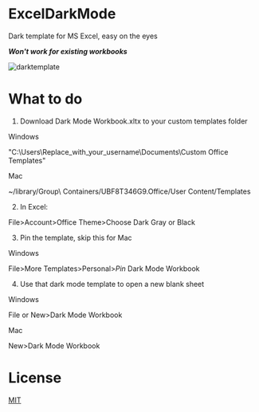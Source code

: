 # ExcelDarkMode
Dark template for MS Excel, easy on the eyes

**_Won't work for existing workbooks_**


![darktemplate](https://github.com/ugoreke/ExcelDarkMode/assets/62306373/2b9e2855-c1c3-434e-a18b-f423b90744d1)

# What to do

1. Download Dark Mode Workbook.xltx to your custom templates folder

Windows

"C:\Users\Replace_with_your_username\Documents\Custom Office Templates"

Mac

 ~/library/Group\ Containers/UBF8T346G9.Office/User Content/Templates

2. In Excel:
   
File>Account>Office Theme>Choose Dark Gray or Black

3. Pin the template, skip this for Mac

Windows
   
File>More Templates>Personal>_Pin_ Dark Mode Workbook

4. Use that dark mode template to open a new blank sheet

Windows
   
File or New>Dark Mode Workbook

Mac

New>Dark Mode Workbook

# License

[MIT](https://choosealicense.com/licenses/mit/)
